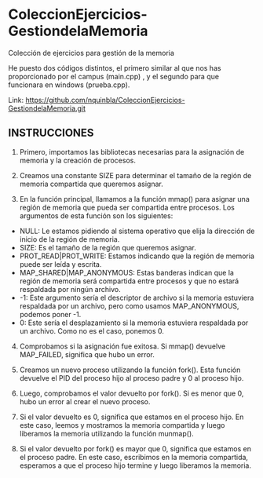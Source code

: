 # ColeccionEjercicios-GestiondelaMemoria
Colección de ejercicios para gestión de la memoria

He puesto dos códigos distintos, el primero similar al que nos has proporcionado por el campus (main.cpp) , y el segundo para que funcionara en windows (prueba.cpp).

Link: https://github.com/nquinbla/ColeccionEjercicios-GestiondelaMemoria.git

## INSTRUCCIONES

1. Primero, importamos las bibliotecas necesarias para la asignación de memoria y la creación de procesos.

2. Creamos una constante SIZE para determinar el tamaño de la región de memoria compartida que queremos asignar.

3. En la función principal, llamamos a la función mmap() para asignar una región de memoria que pueda ser compartida entre procesos. Los argumentos de esta función son los siguientes:

* NULL: Le estamos pidiendo al sistema operativo que elija la dirección de inicio de la región de memoria.
* SIZE: Es el tamaño de la región que queremos asignar.
* PROT_READ|PROT_WRITE: Estamos indicando que la región de memoria puede ser leída y escrita.
* MAP_SHARED|MAP_ANONYMOUS: Estas banderas indican que la región de memoria será compartida entre procesos y que no estará respaldada por ningún archivo.
* -1: Este argumento sería el descriptor de archivo si la memoria estuviera respaldada por un archivo, pero como usamos MAP_ANONYMOUS, podemos poner -1.
* 0: Este sería el desplazamiento si la memoria estuviera respaldada por un archivo. Como no es el caso, ponemos 0.

4. Comprobamos si la asignación fue exitosa. Si mmap() devuelve MAP_FAILED, significa que hubo un error.

5. Creamos un nuevo proceso utilizando la función fork(). Esta función devuelve el PID del proceso hijo al proceso padre y 0 al proceso hijo.

6. Luego, comprobamos el valor devuelto por fork(). Si es menor que 0, hubo un error al crear el nuevo proceso.

7. Si el valor devuelto es 0, significa que estamos en el proceso hijo. En este caso, leemos y mostramos la memoria compartida y luego liberamos la memoria utilizando la función munmap().

8. Si el valor devuelto por fork() es mayor que 0, significa que estamos en el proceso padre. En este caso, escribimos en la memoria compartida, esperamos a que el proceso hijo termine y luego liberamos la memoria.
